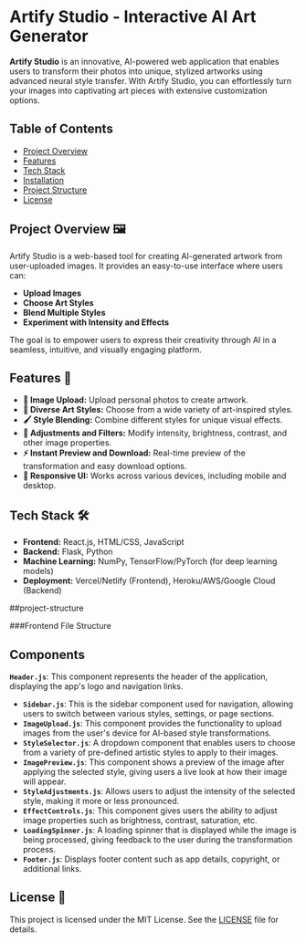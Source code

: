 # Artify Studio - Interactive AI Art Generator

**Artify Studio** is an innovative, AI-powered web application that enables users to transform their photos into unique, stylized artworks using advanced neural style transfer. With Artify Studio, you can effortlessly turn your images into captivating art pieces with extensive customization options.

## Table of Contents

- [Project Overview](#project-overview)
- [Features](#features)
- [Tech Stack](#tech-stack)
- [Installation](#installation)
- [Project Structure](#project-structure)
- [License](#license)

## Project Overview 🖼️

Artify Studio is a web-based tool for creating AI-generated artwork from user-uploaded images. It provides an easy-to-use interface where users can:
- **Upload Images**
- **Choose Art Styles**
- **Blend Multiple Styles**
- **Experiment with Intensity and Effects**

The goal is to empower users to express their creativity through AI in a seamless, intuitive, and visually engaging platform.
  
## Features 🌟

- **📸 Image Upload:** Upload personal photos to create artwork.
- **🎨 Diverse Art Styles:** Choose from a wide variety of art-inspired styles.
- **🖌️ Style Blending:** Combine different styles for unique visual effects.
- **🔧 Adjustments and Filters:** Modify intensity, brightness, contrast, and other image properties.
- **⚡ Instant Preview and Download:** Real-time preview of the transformation and easy download options.
- **📱 Responsive UI:** Works across various devices, including mobile and desktop.

## Tech Stack 🛠️

- **Frontend:** React.js, HTML/CSS, JavaScript
- **Backend:** Flask, Python
- **Machine Learning:** NumPy, TensorFlow/PyTorch (for deep learning models)
- **Deployment:** Vercel/Netlify (Frontend), Heroku/AWS/Google Cloud (Backend)

##project-structure

###Frontend File Structure

## Components

**`Header.js`**: This component represents the header of the application, displaying the app's logo and navigation links.
- **`Sidebar.js`**: This is the sidebar component used for navigation, allowing users to switch between various styles, settings, or page sections.
- **`ImageUpload.js`**: This component provides the functionality to upload images from the user's device for AI-based style transformations.
- **`StyleSelector.js`**: A dropdown component that enables users to choose from a variety of pre-defined artistic styles to apply to their images.
- **`ImagePreview.js`**: This component shows a preview of the image after applying the selected style, giving users a live look at how their image will appear.
- **`StyleAdjustments.js`**: Allows users to adjust the intensity of the selected style, making it more or less pronounced.
- **`EffectControls.js`**: This component gives users the ability to adjust image properties such as brightness, contrast, saturation, etc.
- **`LoadingSpinner.js`**: A loading spinner that is displayed while the image is being processed, giving feedback to the user during the transformation process.
- **`Footer.js`**: Displays footer content such as app details, copyright, or additional links.


## License 📜

This project is licensed under the MIT License. See the [LICENSE](LICENSE) file for details.
